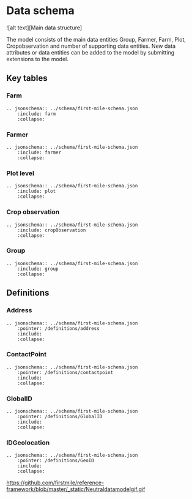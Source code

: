 # Data schema
![alt text][Main data structure]

The model consists of the main data entities Group, Farmer, Farm, Plot, Cropobservation and number of supporting data entities. New data attributes or data entities can be added to the model by submitting extensions to the model.  

<script src="../_static/docson/widget.js" data-schema="../../_static/first-mile-schema.json"></script>

## Key tables

### Farm

```eval_rst
.. jsonschema:: ../schema/first-mile-schema.json
    :include: farm
    :collapse: 
```


### Farmer

```eval_rst
.. jsonschema:: ../schema/first-mile-schema.json
    :include: farmer
    :collapse: 
```

### Plot level

```eval_rst
.. jsonschema:: ../schema/first-mile-schema.json
    :include: plot
    :collapse: 
```
 
### Crop observation

```eval_rst
.. jsonschema:: ../schema/first-mile-schema.json
    :include: cropObservation
    :collapse: 
```


### Group

```eval_rst
.. jsonschema:: ../schema/first-mile-schema.json
    :include: group
    :collapse: 
```

## Definitions

### Address
```eval_rst
.. jsonschema:: ../schema/first-mile-schema.json
    :pointer: /definitions/address
    :include:
    :collapse: 
```

### ContactPoint
```eval_rst
.. jsonschema:: ../schema/first-mile-schema.json
    :pointer: /definitions/contactpoint
    :include:
    :collapse: 
```

### GlobalID

```eval_rst
.. jsonschema:: ../schema/first-mile-schema.json
    :pointer: /definitions/GlobalID
    :include:
    :collapse: 
```

### IDGeolocation

```eval_rst
.. jsonschema:: ../schema/first-mile-schema.json
    :pointer: /definitions/GeoID
    :include:
    :collapse: 
```



https://github.com/firstmile/reference-framework/blob/master/_static/Neutraldatamodelgif.gif
